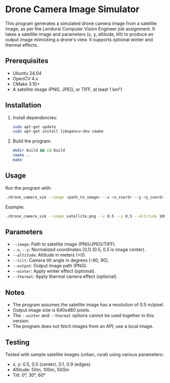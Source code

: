 # Drone Camera Image Simulator

This program generates a simulated drone camera image from a satellite image, as per the Lendurai Computer Vision Engineer job assignment. It takes a satellite image and parameters (x, y, altitude, tilt) to produce an output image mimicking a drone's view. It supports optional winter and thermal effects.

## Prerequisites
- Ubuntu 24.04
- OpenCV 4.x
- CMake 3.10+
- A satellite image (PNG, JPEG, or TIFF, at least 1 km²)

## Installation
1. Install dependencies:
   ```bash
   sudo apt-get update
   sudo apt-get install libopencv-dev cmake
   ```
2. Build the program:
   ```bash
   mkdir build && cd build
   cmake ..
   make
   ```

## Usage
Run the program with:
```bash
./drone_camera_sim --image <path_to_image> --x <x_coord> --y <y_coord> --altitude <altitude_m> --tilt <tilt_degrees> --output <output.png> [--winter] [--thermal]
```
Example:
```bash
./drone_camera_sim --image satellite.png --x 0.5 --y 0.5 --altitude 100 --tilt 30 --output output.png --winter
```

## Parameters
- `--image`: Path to satellite image (PNG/JPEG/TIFF).
- `--x`, `--y`: Normalized coordinates [0,1] (0.5, 0.5 is image center).
- `--altitude`: Altitude in meters (>0).
- `--tilt`: Camera tilt angle in degrees [-90, 90].
- `--output`: Output image path (PNG).
- `--winter`: Apply winter effect (optional).
- `--thermal`: Apply thermal camera effect (optional).

## Notes
- The program assumes the satellite image has a resolution of 0.5 m/pixel.
- Output image size is 640x480 pixels.
- The `--winter` and `--thermal` options cannot be used together in this version.
- The program does not fetch images from an API; use a local image.

## Testing
Tested with sample satellite images (urban, rural) using various parameters:
- x, y: 0.5, 0.5 (center), 0.1, 0.9 (edges)
- Altitude: 50m, 100m, 500m
- Tilt: 0°, 30°, 60°
